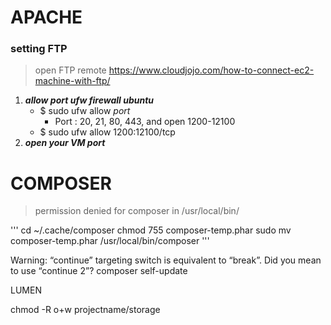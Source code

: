 # APACHE

### setting FTP

> open FTP remote
https://www.cloudjojo.com/how-to-connect-ec2-machine-with-ftp/<br>
1. ***allow port ufw firewall ubuntu***
   - $ sudo ufw allow *port*
     - Port : 20, 21, 80, 443, and open 1200-12100
   - $ sudo ufw allow 1200:12100/tcp
2. ***open your VM port***

# COMPOSER

> permission denied for composer in /usr/local/bin/

'''
cd ~/.cache/composer
chmod 755 composer-temp.phar
sudo mv composer-temp.phar /usr/local/bin/composer
'''

Warning: “continue” targeting switch is equivalent to “break”. Did you mean to use “continue 2”?
composer self-update



LUMEN

chmod -R o+w projectname/storage
